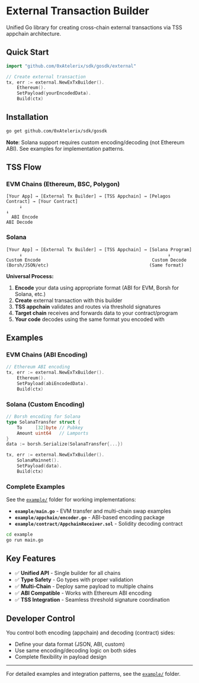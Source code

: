 # External Transaction Builder

Unified Go library for creating cross-chain external transactions via TSS appchain architecture.

## Quick Start

```go
import "github.com/0xAtelerix/sdk/gosdk/external"

// Create external transaction
tx, err := external.NewExTxBuilder().
    Ethereum().
    SetPayload(yourEncodedData).
    Build(ctx)
```

## Installation

```bash
go get github.com/0xAtelerix/sdk/gosdk
```

**Note**: Solana support requires custom encoding/decoding (not Ethereum ABI). See examples for implementation patterns.

## TSS Flow

### EVM Chains (Ethereum, BSC, Polygon)
```
[Your App] → [External Tx Builder] → [TSS Appchain] → [Pelagos Contract] → [Your Contract]
     ↓                                                                          ↓
  ABI Encode                                                                ABI Decode
```

### Solana 
```
[Your App] → [External Tx Builder] → [TSS Appchain] → [Solana Program]
     ↓                                                       ↓
Custom Encode                                          Custom Decode
(Borsh/JSON/etc)                                      (Same format)
```

**Universal Process:**
1. **Encode** your data using appropriate format (ABI for EVM, Borsh for Solana, etc.)
2. **Create** external transaction with this builder  
3. **TSS appchain** validates and routes via threshold signatures
4. **Target chain** receives and forwards data to your contract/program
5. **Your code** decodes using the same format you encoded with

## Examples

### EVM Chains (ABI Encoding)
```go
// Ethereum ABI encoding
tx, err := external.NewExTxBuilder().
    Ethereum().
    SetPayload(abiEncodedData).
    Build(ctx)
```

### Solana (Custom Encoding)
```go
// Borsh encoding for Solana
type SolanaTransfer struct {
    To     [32]byte // Pubkey
    Amount uint64   // Lamports  
}
data := borsh.Serialize(SolanaTransfer{...})

tx, err := external.NewExTxBuilder().
    SolanaMainnet().
    SetPayload(data).
    Build(ctx)
```

### Complete Examples
See the [`example/`](./example/) folder for working implementations:

- **`example/main.go`** - EVM transfer and multi-chain swap examples
- **`example/appchain/encoder.go`** - ABI-based encoding package
- **`example/contract/AppchainReceiver.sol`** - Solidity decoding contract

```bash
cd example
go run main.go
```

## Key Features

- ✅ **Unified API** - Single builder for all chains
- ✅ **Type Safety** - Go types with proper validation  
- ✅ **Multi-Chain** - Deploy same payload to multiple chains
- ✅ **ABI Compatible** - Works with Ethereum ABI encoding
- ✅ **TSS Integration** - Seamless threshold signature coordination

## Developer Control

You control both encoding (appchain) and decoding (contract) sides:
- Define your data format (JSON, ABI, custom)
- Use same encoding/decoding logic on both sides
- Complete flexibility in payload design

---

For detailed examples and integration patterns, see the [`example/`](./example/) folder.
